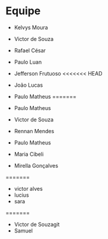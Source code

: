 # Equipe

- Kelvys Moura
- Victor de Souza
- Rafael César
- Paulo Luan
- Jefferson Frutuoso
<<<<<<< HEAD
- João Lucas
- Paulo Matheus 
=======
- Paulo Matheus 
- Victor de Souza
- Rennan Mendes
- Paulo Matheus
- Maria Cibeli

- Mirella Gonçalves


=======
- victor alves
- lucius
- sara

=======
- Victor de Souzagit 
- Samuel


